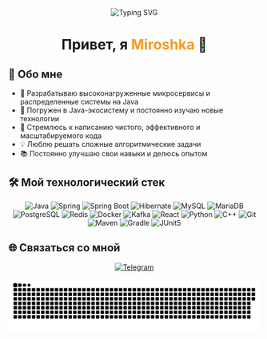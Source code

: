 <div align="center">
  <img src="https://readme-typing-svg.herokuapp.com?font=JetBrains+Mono&size=30&duration=3000&pause=1000&color=F89820&center=true&vCenter=true&random=false&width=600&lines=Java+Backend+Developer;Fullstack+enthusiast;Always+learning+new+things" alt="Typing SVG" />
</div>

<h1 align="center">Привет, я <span style="color:#f89820">Miroshka</span> 👋</h1>

## 💼 Обо мне

- 🔭 Разрабатываю высоконагруженные микросервисы и распределенные системы на Java
- 🌱 Погружен в Java-экосистему и постоянно изучаю новые технологии
- 🚀 Стремлюсь к написанию чистого, эффективного и масштабируемого кода
- 💡 Люблю решать сложные алгоритмические задачи
- 📚 Постоянно улучшаю свои навыки и делюсь опытом

## 🛠️ Мой технологический стек

<div align="center">
  <img src="https://img.shields.io/badge/Java-F89820?style=for-the-badge&logo=openjdk&logoColor=white" alt="Java" />
  <img src="https://img.shields.io/badge/Spring-6DB33F?style=for-the-badge&logo=spring&logoColor=white" alt="Spring" />
  <img src="https://img.shields.io/badge/Spring_Boot-6DB33F?style=for-the-badge&logo=springboot&logoColor=white" alt="Spring Boot" />
  <img src="https://img.shields.io/badge/Hibernate-59666C?style=for-the-badge&logo=hibernate&logoColor=white" alt="Hibernate" />
  <img src="https://img.shields.io/badge/MySQL-4479A1?style=for-the-badge&logo=mysql&logoColor=white" alt="MySQL" />
  <img src="https://img.shields.io/badge/MariaDB-003545?style=for-the-badge&logo=mariadb&logoColor=white" alt="MariaDB" />
  <img src="https://img.shields.io/badge/PostgreSQL-4169E1?style=for-the-badge&logo=postgresql&logoColor=white" alt="PostgreSQL" />
  <img src="https://img.shields.io/badge/Redis-DC382D?style=for-the-badge&logo=redis&logoColor=white" alt="Redis" />
  <img src="https://img.shields.io/badge/Docker-2496ED?style=for-the-badge&logo=docker&logoColor=white" alt="Docker" />
  <img src="https://img.shields.io/badge/Kafka-231F20?style=for-the-badge&logo=apache-kafka&logoColor=white" alt="Kafka" />
  <img src="https://img.shields.io/badge/React-61DAFB?style=for-the-badge&logo=react&logoColor=black" alt="React" />
  <img src="https://img.shields.io/badge/Python-3776AB?style=for-the-badge&logo=python&logoColor=white" alt="Python" />
  <img src="https://img.shields.io/badge/C++-00599C?style=for-the-badge&logo=cplusplus&logoColor=white" alt="C++" />
  <img src="https://img.shields.io/badge/Git-F05032?style=for-the-badge&logo=git&logoColor=white" alt="Git" />
  <img src="https://img.shields.io/badge/Maven-C71A36?style=for-the-badge&logo=apache-maven&logoColor=white" alt="Maven" />
  <img src="https://img.shields.io/badge/Gradle-02303A?style=for-the-badge&logo=gradle&logoColor=white" alt="Gradle" />
  <img src="https://img.shields.io/badge/JUnit5-25A162?style=for-the-badge&logo=junit5&logoColor=white" alt="JUnit5" />
</div>

## 🌐 Связаться со мной

<div align="center">
  <a href="https://t.me/miroshka000">
    <img src="https://img.shields.io/badge/Telegram-26A5E4?style=for-the-badge&logo=telegram&logoColor=white" alt="Telegram" />
  </a>
</div>

<p align="center">
  <img width="600" src="Assets/github-snake.svg" alt="snake"/>
</p> 
